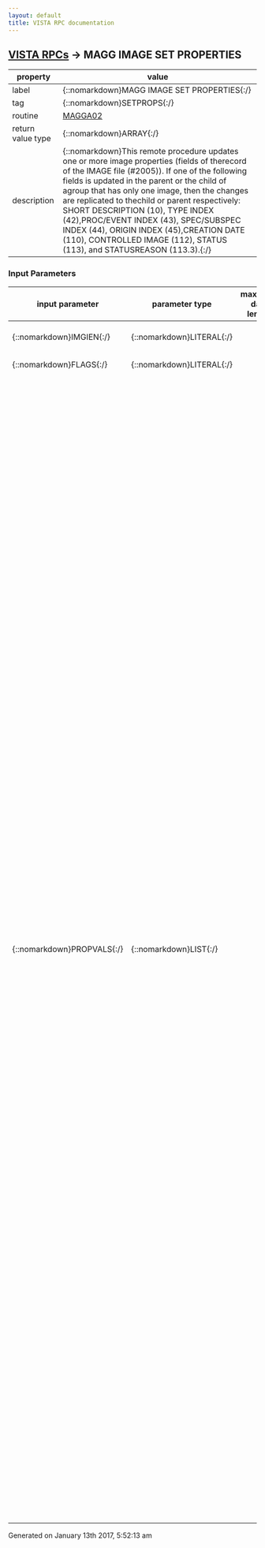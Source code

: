 ```yaml
---
layout: default
title: VISTA RPC documentation
---
```




## [VISTA RPCs](TableOfContent.md) &#8594; MAGG IMAGE SET PROPERTIES 

 property | value 
--- | --- 
 label | {::nomarkdown}MAGG IMAGE SET PROPERTIES{:/}
 tag | {::nomarkdown}SETPROPS{:/}
 routine | [MAGGA02](http://code.osehra.org/dox/Routine_MAGGA02_source.html)
 return value type | {::nomarkdown}ARRAY{:/}
 description | {::nomarkdown}This remote procedure updates one or more image properties (fields of therecord of the IMAGE file (#2005)). If one of the following fields is updated in the parent or the child of agroup that has only one image, then the changes are replicated to thechild or parent respectively: SHORT DESCRIPTION (10), TYPE INDEX (42),PROC/EVENT INDEX (43), SPEC/SUBSPEC INDEX (44), ORIGIN INDEX (45),CREATION DATE (110), CONTROLLED IMAGE (112), STATUS (113), and STATUSREASON (113.3).{:/}

### Input Parameters

| input parameter | parameter type | maximum data length | required | description | 
| --- | --- | --- | --- | --- | 
| {::nomarkdown}IMGIEN{:/} | {::nomarkdown}LITERAL{:/} |  | {::nomarkdown}true{:/} | {::nomarkdown}IEN of the image record in the IMAGE file (#2005).{:/} | 
| {::nomarkdown}FLAGS{:/} | {::nomarkdown}LITERAL{:/} |  |  | {::nomarkdown}Reserved for future use.{:/} | 
| {::nomarkdown}PROPVALS{:/} | {::nomarkdown}LIST{:/} |  |  | {::nomarkdown}Items of this list define new values of image properties. Each item has3 pieces separated by '^':   ^01: Parameter name  ^02: \\ (empty)  ^03: Value The following parameters are supported by this remote procedure:   CRTNDT^^{Date/time}    Internal or external value for the CREATION DATE field (110)    of the IMAGE file #2005.   GDESC^^{Text}    Text for the SHORT DESCRIPTION field (10) of the file #2005.   ISTAT^^{Name or Code}    Internal or external value for the STATUS field (113)    of the file #2005.   ISTATRSN^^{Name or IEN}    Name or IEN of a reason for image status change    (see the STATUS REASON field (113.3) of the file #2005    for details).   IXORIGIN^^{Name or Code}    Internal or external value for the ORIGIN INDEX field (45)    of the file #2005.   IXPKG^^{Name or Code}    Internal or external value for the PACKAGE INDEX field (40)    of the file #2005.   IXPROC^^{Name or IEN}    Procedure/Event name or IEN (see the PROC/EVENT INDEX    field (43) of the file #2005 for details).   IXSPEC^^{Name or IEN}    Specialty/SubSpecialty name or IEN (see the SPEC/SUBSPEC    INDEX field (44) of the file #2005 for details).   IXTYPE^^{Name or IEN}    Image type name or IEN (see the TYPE INDEX field (42) of    the file #2005 for details).   PARDF^^{File Number}    Value for the PARENT DATA FILE# field (16) of    the file #2005.   PARGRD0^^{IEN}    Value for the PARENT GLOBAL ROOT D0 field (17) of    the file #2005.   PARGRD1^^{IEN}    Value for the PARENT GLOBAL ROOT D1 field (63) of    the file #2005.   PARIPTR^^{IEN}    Value for the PARENT DATA FILE IMAGE POINTER field (18)    of the file #2005.   PROC^^{Name}    Name of the procedure (see the PROCEDURE field (6)     of the file #2005 for details).   PROCDT^^{Date/time}    Internal or external value for the PROCEDURE/EXAM     DATE/TIME field (15) of the IMAGE file #2005.   SENSIMG^^{Name or Code}    Internal or external value for the CONTROLLED IMAGE field     (112) of the file #2005. For pointer type parameters, pure numeric values are always treated asinternal entry numbers (IEN). For sets of codes, the API checks for internal values first. So, if thereis an ambiguity between internal and external values, the parameter valuewill be treated as the internal one. Parameters can be added to the list in any order. See comments precedingthe SETPROPS^MAGGA02 for more details. Example:   with RPCBroker.Param[2] do    begin      PType := list;      Mult[1] := 'IXPKG^^RAD';      Mult[2] := 'IXSPEC^^1';      Mult[3] := 'IXORIGIN^^NON-VA';    end;{:/} | 




 Generated on January 13th 2017, 5:52:13 am